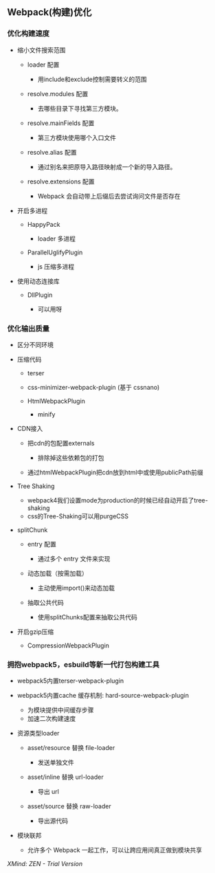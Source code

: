 ## Webpack(构建)优化

### 优化构建速度

- 缩小文件搜索范围

	- loader 配置

		- 用include和exclude控制需要转义的范围

	- resolve.modules 配置

		- 去哪些目录下寻找第三方模块。

	- resolve.mainFields 配置

		- 第三方模块使用哪个入口文件

	- resolve.alias 配置

		- 通过别名来把原导入路径映射成一个新的导入路径。

	- resolve.extensions 配置

		- Webpack 会自动带上后缀后去尝试询问文件是否存在

- 开启多进程

	- HappyPack

		- loader 多进程

	- ParallelUglifyPlugin

		- js 压缩多进程

- 使用动态连接库

	- DllPlugin

		- 可以用呀

### 优化输出质量

- 区分不同环境
- 压缩代码

	- terser
	- css-minimizer-webpack-plugin (基于 cssnano)
	- HtmlWebpackPlugin

		- minify

- CDN接入

	- 把cdn的包配置externals

		- 排除掉这些依赖包的打包

	- 通过htmlWebpackPlugin把cdn放到html中或使用publicPath前缀

- Tree Shaking

	- webpack4我们设置mode为production的时候已经自动开启了tree-shaking
	- css的Tree-Shaking可以用purgeCSS

- splitChunk

	- entry 配置

		- 通过多个 entry 文件来实现

	- 动态加载（按需加载）

		- 主动使用import()来动态加载

	- 抽取公共代码

		- 使用splitChunks配置来抽取公共代码

- 开启gzip压缩

	- CompressionWebpackPlugin

### 拥抱webpack5，esbuild等新一代打包构建工具

- webpack5内置terser-webpack-plugin 
- webpack5内置cache 缓存机制: hard-source-webpack-plugin

	- 为模块提供中间缓存步骤
	- 加速二次构建速度

- 资源类型loader

	- asset/resource 替换 file-loader

		- 发送单独文件

	- asset/inline 替换 url-loader

		- 导出 url

	- asset/source 替换 raw-loader

		- 导出源代码

- 模块联邦

	- 允许多个 Webpack 一起工作，可以让跨应用间真正做到模块共享

*XMind: ZEN - Trial Version*